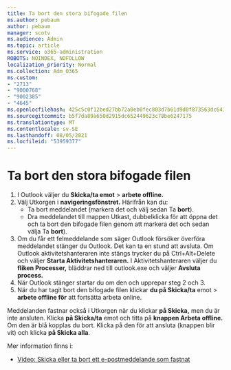 ```yaml
---
title: Ta bort den stora bifogade filen
ms.author: pebaum
author: pebaum
manager: scotv
ms.audience: Admin
ms.topic: article
ms.service: o365-administration
ROBOTS: NOINDEX, NOFOLLOW
localization_priority: Normal
ms.collection: Adm_O365
ms.custom:
- "2713"
- "9000768"
- "9002385"
- "4645"
ms.openlocfilehash: 425c5c0f12bed27bb72a0eb0fec803d7b61d9d0f873563dc6439cbfda9fdd08c
ms.sourcegitcommit: b5f7da89a650d2915dc652449623c78be6247175
ms.translationtype: MT
ms.contentlocale: sv-SE
ms.lasthandoff: 08/05/2021
ms.locfileid: "53959377"
---
```

# <a name="remove-the-large-attachment"></a>Ta bort den stora bifogade filen

1. I Outlook väljer du **Skicka/ta emot**  >  **arbete offline.** 
2. Välj Utkorgen i **navigeringsfönstret.** Härifrån kan du: 
    - Ta bort meddelandet (markera det och välj sedan Ta **bort**).
    - Dra meddelandet till mappen Utkast, dubbelklicka för att öppna det och ta bort den bifogade filen genom att markera det och sedan välja Ta **bort**).
3. Om du får ett felmeddelande som säger Outlook försöker överföra meddelandet stänger du Outlook. Det kan ta en stund att avsluta. Om Outlook aktivitetshanteraren inte stängs trycker du på Ctrl+Alt+Delete och väljer **Starta Aktivitetshanteraren.** I Aktivitetshanteraren väljer du **fliken Processer,** bläddrar ned till outlook.exe och väljer **Avsluta process.**
4. När Outlook stänger startar du om den och upprepar steg 2 och 3. 
5. När du har tagit bort den bifogade filen klickar **du på Skicka/ta** emot  >  **arbete offline för** att fortsätta arbeta online. 

Meddelanden fastnar också i Utkorgen när du klickar **på Skicka,** men du är inte ansluten. Klicka **på Skicka/ta** emot och titta på **knappen Arbeta offline.** Om den är blå kopplas du bort. Klicka på den för att ansluta (knappen blir vit) och klicka **på Skicka alla**.
 
 Mer information finns i:
- [Video: Skicka eller ta bort ett e-postmeddelande som fastnat](https://support.office.com/article/Video-Send-or-delete-an-email-stuck-in-your-outbox-26d5d34a-4e5f-444a-a9e8-44db04a94dec) 